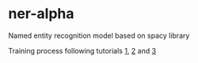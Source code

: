 # ner-alpha
Named entity recognition model based on spacy library

Training process following tutorials [1](https://ner.pythonhumanities.com/03_02_train_spacy_ner_model.html#what-is-the-spacy-config-cfg-file-and-how-do-i-create-it), [2](https://github.com/wjbmattingly/python_for_dh/tree/main) and [3](https://realpython.com/natural-language-processing-spacy-python/#named-entity-recognition)